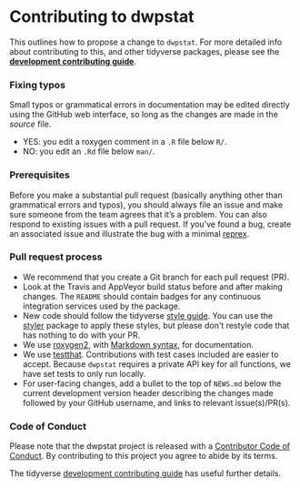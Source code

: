 # Contributing to dwpstat

This outlines how to propose a change to `dwpstat`. For more detailed
info about contributing to this, and other tidyverse packages, please see the
[**development contributing guide**](https://rstd.io/tidy-contrib).

### Fixing typos

Small typos or grammatical errors in documentation may be edited directly using
the GitHub web interface, so long as the changes are made in the _source_ file.

*  YES: you edit a roxygen comment in a `.R` file below `R/`.
*  NO: you edit an `.Rd` file below `man/`.

### Prerequisites

Before you make a substantial pull request (basically anything other than 
grammatical errors and typos), you should always file an issue and
make sure someone from the team agrees that it’s a problem. You can also 
respond to existing issues with a pull request. If you’ve found a
bug, create an associated issue and illustrate the bug with a minimal 
[reprex](https://www.tidyverse.org/help/#reprex).

### Pull request process

*  We recommend that you create a Git branch for each pull request (PR).  
*  Look at the Travis and AppVeyor build status before and after making changes.
The `README` should contain badges for any continuous integration services used
by the package.  
*  New code should follow the tidyverse [style guide](http://style.tidyverse.org).
You can use the [styler](https://CRAN.R-project.org/package=styler) package to
apply these styles, but please don't restyle code that has nothing to do with 
your PR.
*  We use [roxygen2](https://cran.r-project.org/package=roxygen2), with
[Markdown syntax](https://cran.r-project.org/web/packages/roxygen2/vignettes/markdown.html), 
for documentation.
*  We use [testthat](https://cran.r-project.org/package=testthat). Contributions
with test cases included are easier to accept. Because `dwpstat` requires a
private API key for all functions, we have set tests to only run locally.
*  For user-facing changes, add a bullet to the top of `NEWS.md` below the
current development version header describing the changes made followed by your
GitHub username, and links to relevant issue(s)/PR(s).

### Code of Conduct

Please note that the dwpstat project is released with a
[Contributor Code of Conduct](CODE_OF_CONDUCT.md). By contributing to this
project you agree to abide by its terms.

The tidyverse [development contributing guide](https://rstd.io/tidy-contrib) has useful further details.
